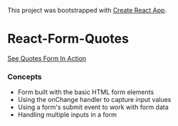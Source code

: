 This project was bootstrapped with [Create React App](https://github.com/facebook/create-react-app).
# React-Form-Quotes
[See Quotes Form In Action](https://react-form-quotes.vercel.app/)

### Concepts
- Form built with the basic HTML form elements
- Using the onChange handler to capture input values
- Using a form's submit event to work with form data
- Handling multiple inputs in a form